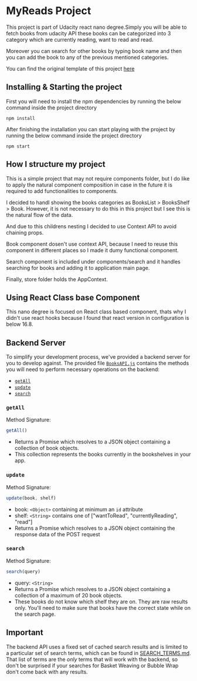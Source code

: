 # MyReads Project 

This project is part of Udacity react nano degree.Simply you will be able to fetch books from udacity API these books can be categorized into 3 category which are currently reading, want to read and read.

Moreover you can search for other books by typing book name and then you can add the book to any of the previous mentioned categories.

You can find the original template of this project [here](https://github.com/udacity/reactnd-project-myreads-starter)

## Installing & Starting the project

First you will need to install the npm dependencies by running the below command inside the project directory

```
npm install
```

After finishing the installation you can start playing with the project by running the below command inside the project directory

```
npm start
```

## How I structure my project

This is a simple project that may not require components folder, but I do like to apply the natural component composition in case in the future it is required to add functionalities to components.

I decided to handl showing the books categories as BooksList > BooksShelf > Book. However, it is not necessary to do this in this project but I see this is the natural flow of the data.

And due to this childrens nesting I decided to use Context API to avoid chaining props.

Book component dosen't use context API, because I need to reuse this component in different places so I made it dumy functional component.

Search component is included under components/search and it handles searching for books and adding it to application main page.

Finally, store folder holds the AppContext.

## Using React Class base Component

This nano degree is focused on React class based component, thats why I didn't use react hooks because I found that react version in configuration is below 16.8.

## Backend Server

To simplify your development process, we've provided a backend server for you to develop against. The provided file [`BooksAPI.js`](src/BooksAPI.js) contains the methods you will need to perform necessary operations on the backend:

* [`getAll`](#getall)
* [`update`](#update)
* [`search`](#search)

### `getAll`

Method Signature:

```js
getAll()
```

* Returns a Promise which resolves to a JSON object containing a collection of book objects.
* This collection represents the books currently in the bookshelves in your app.

### `update`

Method Signature:

```js
update(book, shelf)
```

* book: `<Object>` containing at minimum an `id` attribute
* shelf: `<String>` contains one of ["wantToRead", "currentlyReading", "read"]  
* Returns a Promise which resolves to a JSON object containing the response data of the POST request

### `search`

Method Signature:

```js
search(query)
```

* query: `<String>`
* Returns a Promise which resolves to a JSON object containing a collection of a maximum of 20 book objects.
* These books do not know which shelf they are on. They are raw results only. You'll need to make sure that books have the correct state while on the search page.

## Important
The backend API uses a fixed set of cached search results and is limited to a particular set of search terms, which can be found in [SEARCH_TERMS.md](SEARCH_TERMS.md). That list of terms are the _only_ terms that will work with the backend, so don't be surprised if your searches for Basket Weaving or Bubble Wrap don't come back with any results.


